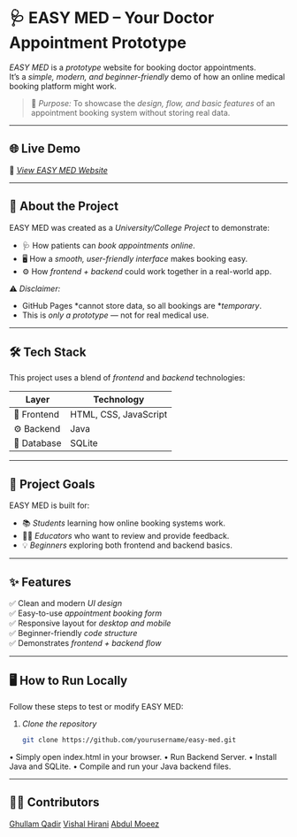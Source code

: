 # 🩺 EASY MED – Your Doctor Appointment Prototype  

*EASY MED* is a *prototype* website for booking doctor appointments.  
It’s a *simple, modern, and beginner-friendly* demo of how an online medical booking platform might work.  

> 🎯 *Purpose:* To showcase the *design, flow, and basic features* of an appointment booking system without storing real data.

------

## 🌐 Live Demo
🔗 [*View EASY MED Website*](https://vishalhirani978.github.io/EASY-MED-medical-website-/)  

------

## 📖 About the Project
EASY MED was created as a *University/College Project* to demonstrate:
- 🩺 How patients can *book appointments online*.
- 🖥 How a *smooth, user-friendly interface* makes booking easy.
- ⚙ How *frontend + backend* could work together in a real-world app.

⚠ *Disclaimer:*  
- GitHub Pages *cannot store data, so all bookings are **temporary*.  
- This is *only a prototype* — not for real medical use.

-----

## 🛠 Tech Stack
This project uses a blend of *frontend* and *backend* technologies:

| Layer       | Technology |
|-------------|------------|
| 🎨 Frontend | HTML, CSS, JavaScript |
| ⚙ Backend   | Java |
| 💾 Database | SQLite |

-----

## 🎯 Project Goals
EASY MED is built for:
- 📚 *Students* learning how online booking systems work.
- 🧑‍🏫 *Educators* who want to review and provide feedback.
- 💡 *Beginners* exploring both frontend and backend basics.

-----

## ✨ Features
✅ Clean and modern *UI design*  
✅ Easy-to-use *appointment booking form*  
✅ Responsive layout for *desktop and mobile*  
✅ Beginner-friendly *code structure*  
✅ Demonstrates *frontend + backend flow*  

-----

## 🖥 How to Run Locally
Follow these steps to test or modify EASY MED:

1. *Clone the repository*  
   ```bash
   git clone https://github.com/yourusername/easy-med.git

• Simply open index.html in your browser.
• Run Backend Server.
• Install Java and SQLite.
• Compile and run your Java backend files.

-----

## 👨‍💻 Contributors
[Ghullam Qadir](https://github.com/GhullamQadir)
[Vishal Hirani](https://github.com/vishalhirani978)
[Abdul Moeez](https://github.com/I-abMoeez)
